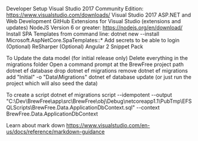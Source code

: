 Developer Setup
Visual Studio 2017 Community Edition: https://www.visualstudio.com/downloads/
Visual Studio 2017 ASP.NET and Web Development
GitHub Extensions for Visual Studio (extensions and updates)
NodeJS Version 6 or greater: https://nodejs.org/en/download/
Install SPA Templates from command line: dotnet new --install Microsoft.AspNetCore.SpaTemplates::*
Add secrets to be able to login
(Optional) ReSharper
(Optional) Angular 2 Snippet Pack

To Update the data model (for initial release only)
Delete everything in the migrations folder
Open a command prompt at the BrewFree project path
dotnet ef database drop
dotnet ef migrations remove
dotnet ef migrations add "Initial" -o "Data\Migrations"
dotnet ef database update (or just run the project which will also seed the data)

To create a script
dotnet ef migrations script --idempotent --output "C:\Dev\BrewFree\app\src\BrewFree\obj\Debug\netcoreapp1.1\PubTmp\EFSQLScripts\BrewFree.Data.ApplicationDbContext.sql" --context BrewFree.Data.ApplicationDbContext

Learn about mark down
https://www.visualstudio.com/en-us/docs/reference/markdown-guidance